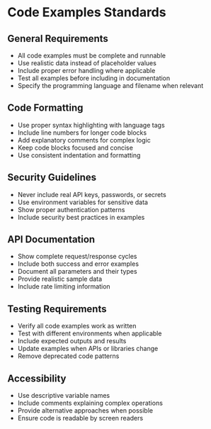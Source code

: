 # Code Examples Standards

## General Requirements
- All code examples must be complete and runnable
- Use realistic data instead of placeholder values
- Include proper error handling where applicable
- Test all examples before including in documentation
- Specify the programming language and filename when relevant

## Code Formatting
- Use proper syntax highlighting with language tags
- Include line numbers for longer code blocks
- Add explanatory comments for complex logic
- Keep code blocks focused and concise
- Use consistent indentation and formatting

## Security Guidelines
- Never include real API keys, passwords, or secrets
- Use environment variables for sensitive data
- Show proper authentication patterns
- Include security best practices in examples

## API Documentation
- Show complete request/response cycles
- Include both success and error examples
- Document all parameters and their types
- Provide realistic sample data
- Include rate limiting information

## Testing Requirements
- Verify all code examples work as written
- Test with different environments when applicable
- Include expected outputs and results
- Update examples when APIs or libraries change
- Remove deprecated code patterns

## Accessibility
- Use descriptive variable names
- Include comments explaining complex operations
- Provide alternative approaches when possible
- Ensure code is readable by screen readers
